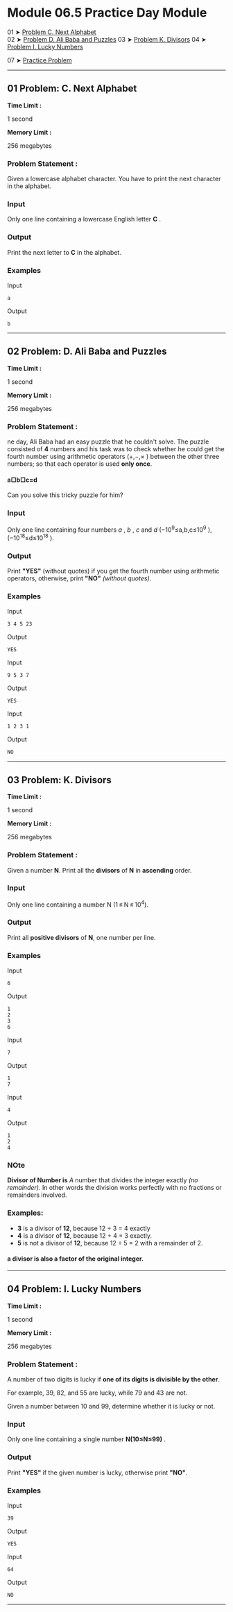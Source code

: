 # Module 06.5 Practice Day Module

01 ➤ [Problem C. Next Alphabet](https://codeforces.com/group/MWSDmqGsZm/contest/326175/problem/C)  
02 ➤ [Problem D. Ali Baba and Puzzles](https://codeforces.com/group/MWSDmqGsZm/contest/326175/problem/D)
03 ➤ [Problem K. Divisors](https://codeforces.com/group/MWSDmqGsZm/contest/219432/problem/K)
04 ➤ [Problem I. Lucky Numbers](https://codeforces.com/group/MWSDmqGsZm/contest/326175/problem/I)

<!-- 05 ➤ [Problem F. Multiplication table](https://codeforces.com/group/MWSDmqGsZm/contest/219432/problem/F)
06 ➤ [Problem Q. Digits](https://codeforces.com/group/MWSDmqGsZm/contest/219432/problem/Q) -->

07 ➤ [Practice Problem ](https://docs.google.com/document/d/1k3-3nSz-zHxwdsa1cPcFR9KfFFJdAQIeAQfkdsVoXVI/edit?tab=t.0)

---

## 01 Problem: C. Next Alphabet

**Time Limit :**

1 second

**Memory Limit :**

256 megabytes

### Problem Statement :

Given a lowercase alphabet character. You have to print the next character in the alphabet.

### Input

Only one line containing a lowercase English letter **C**
.

### Output

Print the next letter to **C**
in the alphabet.

### Examples

Input

```
a
```

Output

```
b
```

---

## 02 Problem: D. Ali Baba and Puzzles

**Time Limit :**

1 second

**Memory Limit :**

256 megabytes

### Problem Statement :

ne day, Ali Baba had an easy puzzle that he couldn't solve. The puzzle consisted of **4**
numbers and his task was to check whether he could get the fourth number using arithmetic operators (+,−,×
) between the other three numbers; so that each operator is used **only once**.

#### a□b□c=d

Can you solve this tricky puzzle for him?

### Input

Only one line containing four numbers _a_
, _b_
, _c_
and _d_
(−10<sup>9</sup>≤a,b,c≤10<sup>9</sup>
),(−10<sup>18</sup>≤d≤10<sup>18</sup>
).

### Output

Print **"YES"** (without quotes) if you get the fourth number using arithmetic operators, otherwise, print **"NO"** _(without quotes)_.

### Examples

Input

```
3 4 5 23
```

Output

```
YES
```

Input

```
9 5 3 7

```

Output

```
YES
```

Input

```
1 2 3 1

```

Output

```
NO
```

---

## 03 Problem: K. Divisors

**Time Limit :**

1 second

**Memory Limit :**

256 megabytes

### Problem Statement :

Given a number **N**. Print all the **divisors** of **N** in **ascending** order.

### Input

Only one line containing a number N (1 ≤ N ≤ 10<sup>4</sup>).

### Output

Print all **positive divisors** of **N**, one number per line.

### Examples

Input

```
6
```

Output

```
1
2
3
6
```

Input

```
7
```

Output

```
1
7
```

Input

```
4
```

Output

```
1
2
4
```

### NOte

**Divisor of Number is** _A_ number that divides the integer exactly _(no remainder)_.
In other words the division works perfectly with no fractions or remainders involved.

### Examples:

- **3** is a divisor of **12**, because 12 ÷ 3 = 4 exactly
- **4** is a divisor of **12**, because 12 ÷ 4 = 3 exactly.
- **5** is not a divisor of **12**, because 12 ÷ 5 = 2 with a remainder of 2.

#### a divisor is also a factor of the original integer.

---

## 04 Problem: I. Lucky Numbers

**Time Limit :**

1 second

**Memory Limit :**

256 megabytes

### Problem Statement :

A number of two digits is lucky if **one of its digits is divisible by the other**.

For example, 39, 82, and 55 are lucky, while 79 and 43 are not.

Given a number between 10 and 99, determine whether it is lucky or not.

### Input

Only one line containing a single number **N(10≤N≤99)**
.

### Output

Print **"YES"** if the given number is lucky, otherwise print **"NO"**.

### Examples

Input

```
39
```

Output

```
YES
```

Input

```
64

```

Output

```
NO

```

---
